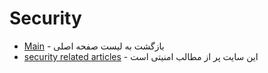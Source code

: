 # Security 

- [Main](./README.md) - بازگشت به لیست صفحه اصلی
- [security related articles](http://null-byte.wonderhowto.com) - این سایت پر از مطالب امنیتی است
